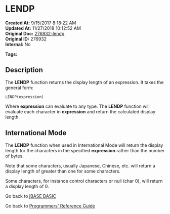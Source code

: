 # LENDP

**Created At:** 9/15/2017 8:18:22 AM  
**Updated At:** 11/27/2018 10:12:52 AM  
**Original Doc:** [276932-lendp](https://docs.jbase.com/36868-jbase-basic/276932-lendp)  
**Original ID:** 276932  
**Internal:** No  

**Tags:**
<badge text='string handling' vertical='middle' />

## Description

The **LENDP** function returns the display length of an expression. It takes the general form:

```
LENDP(expression)
```

Where **expression** can evaluate to any type. The **LENDP** function will evaluate each character in **expression** and return the calculated display length.

## International Mode

The **LENDP** function when used in International Mode will return the display length for the characters in the specified **expression** rather than the number of bytes.

Note that some characters, usually Japanese, Chinese, etc. will return a display length of greater than one for some characters.

Some characters, for instance control characters or null (char 0), will return a display length of 0.

Go back to [jBASE BASIC](./../README.md)

Go back to [Programmers' Reference Guide](./../../reference-guides/jbc/README.md)
